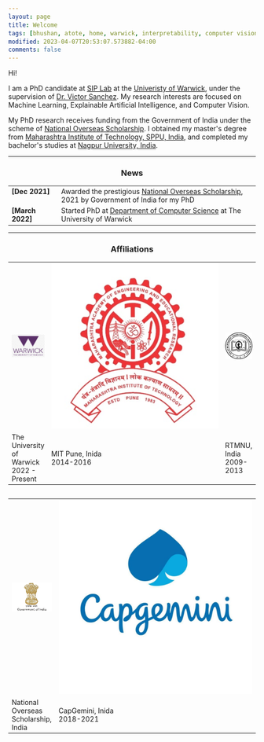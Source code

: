 ```yaml
---
layout: page
title: Welcome
tags: [bhushan, atote, home, warwick, interpretability, computer vision, machine learning, natural language processing, xAI, graduate]
modified: 2023-04-07T20:53:07.573882-04:00
comments: false
---
```


Hi!

I am a PhD candidate at [SIP Lab](https://warwick.ac.uk/fac/sci/dcs/research/siplab/) at the [Univeristy of Warwick](https://warwick.ac.uk/), under the supervision of [Dr. Victor Sanchez](https://www.dcs.warwick.ac.uk/~vsanchez/Victor_Sanchez/Victor_Sanchez.html). My research interests are focused on Machine Learning, Explainable Artificial Intelligence, and Computer Vision. 

My PhD research receives funding from the Government of India under the scheme of [National Overseas Scholarship](https://nosmsje.gov.in/). I obtained my master's degree from [Maharashtra Institute of Technology, SPPU, India](https://mitwpu.edu.in/), and completed my bachelor's studies at [Nagpur University, India](https://nagpuruniversity.ac.in/).


----

<h3 align="center">News</h3>
<table class='news-table'>
    <col width="20%">
    <col width="80%">
    <tr>
        <td valign="top"><strong>[Dec 2021]</strong></td>
        <td>Awarded the prestigious 
        <a href="https://nosmsje.gov.in">
        National Overseas Scholarship</a>, 2021 by Government of India for my PhD
        </td>
    </tr>
    <tr>
        <td valign="top"><strong>[March 2022]</strong></td>
        <td>Started PhD at 
        <a href="https://warwick.ac.uk/fac/sci/dcs/">
        Department of Computer Science</a> at The University of Warwick
        </td>
    </tr>
</table>

----

<h3 align="center">Affiliations</h3>
<table align="center" class='affl-pic'>
    <col width="10%">
    <col width="90%">
    <tr>
        <td>
            <a href="http://warwick.ac.uk/">
            <img src="/images/warwick.png"></a>
        </td>
        <td>
            <a href="http://mitwpu.edu.in/">
            <img src="/images/mit-1.jpg"></a>
        </td>
        <td>
            <a href="http://nagpuruniversity.ac.in/">
            <img src="/images/nag_uni.png"></a>
        </td>
    <tr>
    <tr>
        <td>The University of Warwick<br>2022 - Present</td>
        <td>MIT Pune, Inida<br>2014-2016</td>
        <td>RTMNU, India<br>2009-2013</td>
    </tr>
</table>
<table align="left" class='affl-pic'>
    <col width="10%">
    <col width="90%">   
    <tr>
        <td>
            <a href="http://nosmsje.gov.in/">
            <img src="/images/india.jpg"></a>
        </td>
        <td>
            <a href="http://www.capgemini.com/in-en/careers/lets-connect/our-offices/capgemini-pune/">
            <img src="/images/cg-1.jpeg"></a>
        </td>
    </tr>
    <tr>
        <td>National Overseas Scholarship, India</td>
        <td>CapGemini, Inida<br>2018-2021</td>
    </tr>
</table>
